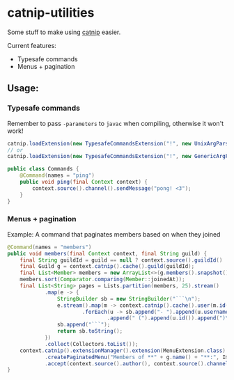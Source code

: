 # catnip-utilities

Some stuff to make using [catnip](https://github.com/mewna/catnip) easier.

Current features:
- Typesafe commands
- Menus + pagination

## Usage:

### Typesafe commands

Remember to pass `-parameters` to `javac` when compiling, otherwise it won't work!

```Java
catnip.loadExtension(new TypesafeCommandsExtension("!", new UnixArgParser()));
// or
catnip.loadExtension(new TypesafeCommandsExtension("!", new GenericArgParser()));
```
```Java
public class Commands {
    @Command(names = "ping")
    public void ping(final Context context) {
        context.source().channel().sendMessage("pong! <3");
    }
}
```

### Menus + pagination

Example: A command that paginates members based on when they joined

```Java
@Command(names = "members")
public void members(final Context context, final String guild) {
    final String guildId = guild == null ? context.source().guildId() : guild;
    final Guild g = context.catnip().cache().guild(guildId);
    final List<Member> members = new ArrayList<>(g.members().snapshot());
    members.sort(Comparator.comparing(Member::joinedAt));
    final List<String> pages = Lists.partition(members, 25).stream()
            .map(e -> {
                StringBuilder sb = new StringBuilder("```\n");
                e.stream().map(m -> context.catnip().cache().user(m.id())).filter(Objects::nonNull)
                        .forEach(u -> sb.append("- ").append(u.username()).append('#').append(u.discriminator())
                                .append(" (").append(u.id()).append(")\n"));
                sb.append("```");
                return sb.toString();
            })
            .collect(Collectors.toList());
    context.catnip().extensionManager().extension(MenuExtension.class)
            .createPaginatedMenu("Members of **" + g.name() + "**:", ImmutableList.copyOf(pages))
            .accept(context.source().author(), context.source().channelId());
}
```